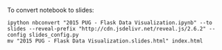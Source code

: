To convert notebook to slides:

    ipython nbconvert "2015 PUG - Flask Data Visualization.ipynb" --to slides --reveal-prefix "http://cdn.jsdelivr.net/reveal.js/2.6.2" --config slides_config.py
    mv "2015 PUG - Flask Data Visualization.slides.html" index.html
    

